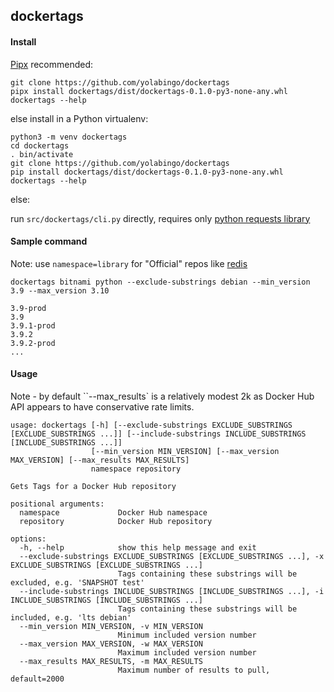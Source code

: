 ## dockertags

#### Install
[Pipx](https://pypa.github.io/pipx/) recommended:
```
git clone https://github.com/yolabingo/dockertags 
pipx install dockertags/dist/dockertags-0.1.0-py3-none-any.whl
dockertags --help
```
else install in a Python virtualenv:
```
python3 -m venv dockertags
cd dockertags 
. bin/activate
git clone https://github.com/yolabingo/dockertags 
pip install dockertags/dist/dockertags-0.1.0-py3-none-any.whl
dockertags --help
```
else:

run `src/dockertags/cli.py` directly, requires only [python requests library](https://requests.readthedocs.io/en/latest/)

#### Sample command
Note: use `namespace=library` for "Official" repos like [redis](https://hub.docker.com/_/redis)

`dockertags bitnami python --exclude-substrings debian --min_version 3.9 --max_version 3.10`
```
3.9-prod
3.9
3.9.1-prod
3.9.2
3.9.2-prod
...
```
#### Usage
Note - by default ``--max_results` is a relatively modest 2k as Docker Hub API appears to have conservative rate limits.

```
usage: dockertags [-h] [--exclude-substrings EXCLUDE_SUBSTRINGS [EXCLUDE_SUBSTRINGS ...]] [--include-substrings INCLUDE_SUBSTRINGS [INCLUDE_SUBSTRINGS ...]]
                  [--min_version MIN_VERSION] [--max_version MAX_VERSION] [--max_results MAX_RESULTS]
                  namespace repository

Gets Tags for a Docker Hub repository

positional arguments:
  namespace             Docker Hub namespace
  repository            Docker Hub repository

options:
  -h, --help            show this help message and exit
  --exclude-substrings EXCLUDE_SUBSTRINGS [EXCLUDE_SUBSTRINGS ...], -x EXCLUDE_SUBSTRINGS [EXCLUDE_SUBSTRINGS ...]
                        Tags containing these substrings will be excluded, e.g. 'SNAPSHOT test'
  --include-substrings INCLUDE_SUBSTRINGS [INCLUDE_SUBSTRINGS ...], -i INCLUDE_SUBSTRINGS [INCLUDE_SUBSTRINGS ...]
                        Tags containing these substrings will be included, e.g. 'lts debian'
  --min_version MIN_VERSION, -v MIN_VERSION
                        Minimum included version number
  --max_version MAX_VERSION, -w MAX_VERSION
                        Maximum included version number
  --max_results MAX_RESULTS, -m MAX_RESULTS
                        Maximum number of results to pull, default=2000
```
